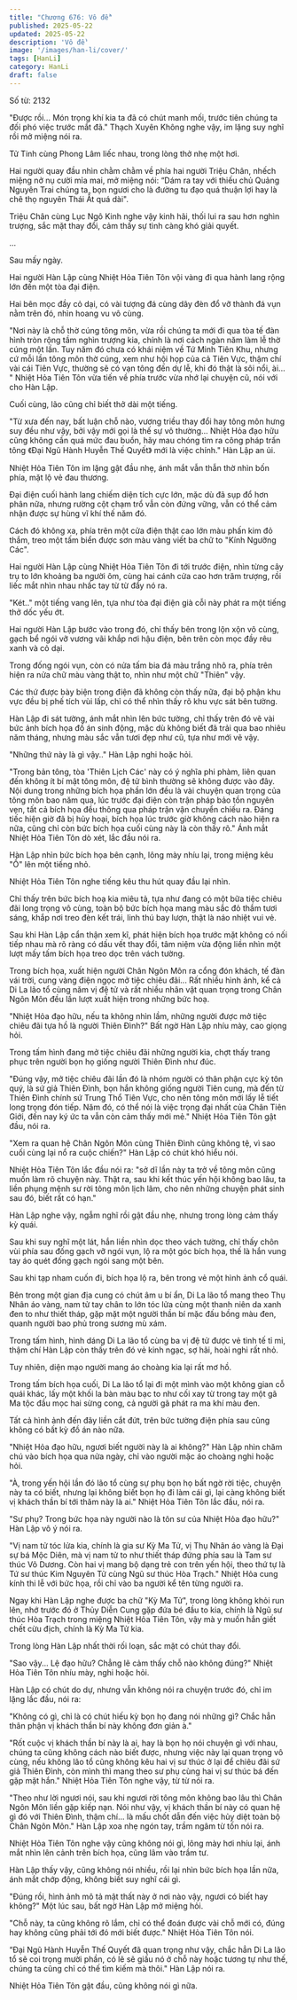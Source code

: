 ```yaml
---
title: "Chương 676: Vô đề"
published: 2025-05-22
updated: 2025-05-22
description: 'Vô đề'
image: '/images/han-li/cover/'
tags: [HanLi]
category: HanLi
draft: false
---
```


Số từ: 2132 












"Được rồi... Món trọng khí kia ta đã có chút manh mối, trước tiên chúng ta đối phó việc trước mắt đã." Thạch Xuyên Không nghe vậy, im lặng suy nghĩ rồi mở miệng nói ra.

Tử Tinh cùng Phong Lâm liếc nhau, trong lòng thở nhẹ một hơi.

Hai người quay đầu nhìn chằm chằm về phía hai người Triệu Chân, nhếch miệng nở nụ cười mỉa mai, mở miệng nói: “Dám ra tay với thiếu chủ Quảng Nguyên Trai chúng ta, bọn ngươi cho là đường tu đạo quá thuận lợi hay là chê thọ nguyên Thái Ất quá dài".

Triệu Chân cùng Lục Ngô Kinh nghe vậy kinh hãi, thối lui ra sau hơn nghìn trượng, sắc mặt thay đổi, cảm thấy sự tình càng khó giải quyết.

...

Sau mấy ngày.

Hai người Hàn Lập cùng Nhiệt Hỏa Tiên Tôn vội vàng đi qua hành lang rộng lớn đến một tòa đại điện.

Hai bên mọc đầy cỏ dại, có vài tượng đá cùng dãy đèn đổ vỡ thành đá vụn nằm trên đó, nhìn hoang vu vô cùng.

"Nơi này là chỗ thờ cúng tông môn, vừa rồi chúng ta mới đi qua tòa tế đàn hình tròn rộng tầm nghìn trượng kia, chính là nơi cách ngàn năm làm lễ thờ cúng một lần. Tuy năm đó chưa có khái niệm về Tứ Minh Tiên Khu, nhưng cứ mỗi lần tông môn thờ cúng, xem như hội họp của cả Tiên Vực, thậm chí vài cái Tiên Vực, thường sẽ có vạn tông đến dự lễ, khi đó thật là sôi nổi, ài... " Nhiệt Hỏa Tiên Tôn vừa tiến về phía trước vừa nhớ lại chuyện cũ, nói với cho Hàn Lập.

Cuối cùng, lão cũng chỉ biết thở dài một tiếng.

"Từ xưa đến nay, bất luận chỗ nào, vương triều thay đổi hay tông môn hưng suy đều như vậy, bởi vậy mới gọi là thế sự vô thường... Nhiệt Hỏa đạo hữu cũng không cần quá mức đau buồn, hãy mau chóng tìm ra công pháp trấn tông 《Đại Ngũ Hành Huyễn Thế Quyết》 mới là việc chính." Hàn Lập an ủi.

Nhiệt Hỏa Tiên Tôn im lặng gật đầu nhẹ, ánh mắt vẫn thẫn thờ nhìn bốn phía, mặt lộ vẻ đau thương.

Đại điện cuối hành lang chiếm diện tích cực lớn, mặc dù đã sụp đổ hơn phân nữa, nhưng rường cột chạm trổ vẫn còn đứng vững, vẫn có thể cảm nhận được sự hùng vĩ khí thế năm đó.

Cách đó không xa, phía trên một cửa điện thật cao lớn màu phấn kim đỏ thắm, treo một tấm biển được sơn màu vàng viết ba chữ to "Kính Ngưỡng Các".

Hai người Hàn Lập cùng Nhiệt Hỏa Tiên Tôn đi tới trước điện, nhìn từng cây trụ to lớn khoảng ba người ôm, cùng hai cánh cửa cao hơn trăm trượng, rồi liếc mắt nhìn nhau nhấc tay từ từ đẩy nó ra.

"Két.." một tiếng vang lên, tựa như tòa đại điện già cỗi này phát ra một tiếng thở dốc yếu ớt.

Hai người Hàn Lập bước vào trong đó, chỉ thấy bên trong lộn xộn vô cùng, gạch bể ngói vỡ vương vãi khắp nơi hậu điện, bên trên còn mọc đầy rêu xanh và cỏ dại.

Trong đống ngói vụn, còn có nửa tấm bia đá màu trắng nhô ra, phía trên hiện ra nửa chữ màu vàng thật to, nhìn như một chữ "Thiên" vậy.

Các thứ được bày biện trong điện đã không còn thấy nữa, đại bộ phận khu vực đều bị phế tích vùi lấp, chỉ có thể nhìn thấy rõ khu vực sát bên tường.

Hàn Lập đi sát tường, ánh mắt nhìn lên bức tường, chỉ thấy trên đó vẽ vài bức ảnh bích họa đồ án sinh động, mặc dù không biết đã trải qua bao nhiêu năm tháng, nhưng màu sắc vẫn tươi đẹp như cũ, tựa như mới vẽ vậy.

"Những thứ này là gì vậy.." Hàn Lập nghi hoặc hỏi.

"Trong bản tông, tòa 'Thiên Lịch Các' này có ý nghĩa phi phàm, liên quan đến không ít bí mật tông môn, đệ tử bình thường sẽ không được vào đây. Nội dung trong những bích họa phần lớn đều là vài chuyện quan trọng của tông môn bao năm qua, lúc trước đại điện còn trận pháp bảo tồn nguyên vẹn, tất cả bích họa đều thông qua pháp trận vận chuyển chiếu ra. Đáng tiếc hiện giờ đã bị hủy hoại, bích họa lúc trước giờ không cách nào hiện ra nữa, cũng chỉ còn bức bích họa cuối cùng này là còn thấy rõ." Ánh mắt Nhiệt Hỏa Tiên Tôn dò xét, lắc đầu nói ra.

Hàn Lập nhìn bức bích họa bên cạnh, lông mày nhíu lại, trong miệng kêu "Ồ" lên một tiếng nhỏ.

Nhiệt Hỏa Tiên Tôn nghe tiếng kêu thu hút quay đầu lại nhìn.

Chỉ thấy trên bức bích hoạ kia miêu tả, tựa như đang có một bữa tiệc chiêu đãi long trọng vô cùng, toàn bộ bức bích họa mang màu sắc đỏ thắm tươi sáng, khắp nơi treo đèn kết trái, linh thú bay lượn, thật là náo nhiệt vui vẻ.

Sau khi Hàn Lập cẩn thận xem kĩ, phát hiện bích họa trước mặt không có nối tiếp nhau mà rõ ràng có dấu vết thay đổi, tâm niệm vừa động liền nhìn một lượt mấy tấm bích họa treo dọc trên vách tường.

Trong bích họa, xuất hiện người Chân Ngôn Môn ra cổng đón khách, tế đàn vái trời, cung vàng điện ngọc mở tiệc chiêu đãi... Rất nhiều hình ảnh, kể cả Di La lão tổ cùng năm vị đệ tử và rất nhiều nhân vật quan trọng trong Chân Ngôn Môn đều lần lượt xuất hiện trong những bức hoạ.

"Nhiệt Hỏa đạo hữu, nếu ta không nhìn lầm, những người được mở tiệc chiêu đãi tựa hồ là người Thiên Đình?" Bất ngờ Hàn Lập nhíu mày, cao giọng hỏi.

Trong tấm hình đang mở tiệc chiêu đãi những người kia, chợt thấy trang phục trên người bọn họ giống người Thiên Đình như đúc.

"Đúng vậy, mở tiệc chiêu đãi lần đó là nhóm người có thân phận cực kỳ tôn quý, là sứ giả Thiên Đình, bọn hắn không giống người Tiên cung, mà đến từ Thiên Đình chính sứ Trung Thổ Tiên Vực, cho nên tông môn mới lấy lễ tiết long trọng đón tiếp. Năm đó, có thể nói là việc trọng đại nhất của Chân Tiên Giới, đến nay ký ức ta vẫn còn cảm thấy mới mẻ." Nhiệt Hỏa Tiên Tôn gật đầu, nói ra.

"Xem ra quan hệ Chân Ngôn Môn cùng Thiên Đình cũng không tệ, vì sao cuối cùng lại nổ ra cuộc chiến?" Hàn Lập có chút khó hiểu nói.

Nhiệt Hỏa Tiên Tôn lắc đầu nói ra: "sở dĩ lần này ta trở về tông môn cũng muốn làm rõ chuyện này. Thật ra, sau khi kết thúc yến hội không bao lâu, ta liền phụng mệnh sư rời tông môn lịch lãm, cho nên những chuyện phát sinh sau đó, biết rất có hạn."

Hàn Lập nghe vậy, ngẫm nghĩ rồi gật đầu nhẹ, nhưng trong lòng cảm thấy kỳ quái.

Sau khi suy nghĩ một lát, hắn liền nhìn dọc theo vách tường, chỉ thấy chôn vùi phía sau đống gạch vỡ ngói vụn, lộ ra một góc bích họa, thế là hắn vung tay áo quét đống gạch ngói sang một bên.

Sau khi tạp nham cuốn đi, bích họa lộ ra, bên trong vẻ một hình ảnh cổ quái.

Bên trong một gian địa cung có chút âm u bí ẩn, Di La lão tổ mang theo Thụ Nhân áo vàng, nam tử tay chân to lớn tóc lửa cùng một thanh niên da xanh đen to như thiết tháp, gặp mặt một người thần bí mặc đấu bồng màu đen, quanh người bao phủ trong sương mù xám.

Trong tấm hình, hình dáng Di La lão tổ cùng ba vị đệ tử được vẻ tinh tế tỉ mỉ, thậm chí Hàn Lập còn thấy trên đó vẻ kinh ngạc, sợ hãi, hoài nghi rất nhỏ.

Tuy nhiên, diện mạo người mang áo choàng kia lại rất mơ hồ.

Trong tấm bích họa cuối, Di La lão tổ lại đi một mình vào một không gian cỗ quái khác, lấy một khối la bàn màu bạc to như cối xay từ trong tay một gã Ma tộc đầu mọc hai sừng cong, cả người gã phát ra ma khí màu đen.

Tất cả hình ảnh đến đây liền cắt đứt, trên bức tường điện phía sau cũng không có bất kỳ đồ án nào nữa.

"Nhiệt Hỏa đạo hữu, ngươi biết người này là ai không?" Hàn Lập nhìn chăm chú vào bích họa qua nửa ngày, chỉ vào người mặc áo choàng nghi hoặc hỏi.

"À, trong yến hội lần đó lão tổ cùng sự phụ bọn họ bất ngờ rời tiệc, chuyện này ta có biết, nhưng lại không biết bọn họ đi làm cái gì, lại càng không biết vị khách thần bí tới thăm này là ai." Nhiệt Hỏa Tiên Tôn lắc đầu, nói ra.

"Sư phụ? Trong bức họa này người nào là tôn sư của Nhiệt Hỏa đạo hữu?" Hàn Lập vô ý nói ra.

"Vị nam tử tóc lửa kia, chính là gia sư Kỳ Ma Tử, vị Thụ Nhân áo vàng là Đại sự bá Mộc Diên, mà vị nam tử to như thiết tháp đứng phía sau là Tam sư thúc Võ Dương. Còn hai vị mang bộ dạng trẻ con trên yến hội, theo thứ tự là Tứ sư thúc Kim Nguyên Tử cùng Ngũ sư thúc Hòa Trạch." Nhiệt Hỏa cung kính thi lễ với bức họa, rồi chỉ vào ba người kể tên từng người ra.

Ngay khi Hàn Lập nghe được ba chữ "Kỳ Ma Tử", trong lòng không khỏi run lên, nhớ trước đó ở Thủy Diễn Cung gặp đứa bé đầu to kia, chính là Ngũ sư thúc Hòa Trạch trong miệng Nhiệt Hỏa Tiên Tôn, vậy mà y muốn hắn giết chết cừu địch, chính là Kỳ Ma Tử kia.

Trong lòng Hàn Lập nhất thời rối loạn, sắc mặt có chút thay đổi.

"Sao vậy... Lệ đạo hữu? Chẳng lẽ cảm thấy chỗ nào không đúng?" Nhiệt Hỏa Tiên Tôn nhíu mày, nghi hoặc hỏi.

Hàn Lập có chút do dự, nhưng vẫn không nói ra chuyện trước đó, chỉ im lặng lắc đầu, nói ra:

"Không có gì, chỉ là có chút hiếu kỳ bọn họ đang nói những gì? Chắc hẳn thân phận vị khách thần bí này không đơn giản à."

"Rốt cuộc vị khách thần bí này là ai, hay là bọn họ nói chuyện gì với nhau, chúng ta cũng không cách nào biết được, nhưng việc này lại quan trọng vô cùng, nếu không lão tổ cũng không kêu hai vị sư thúc ở lại để chiêu đãi sứ giả Thiên Đình, còn mình thì mang theo sư phụ cùng hai vị sư thúc bá đến gặp mặt hắn." Nhiệt Hỏa Tiên Tôn nghe vậy, từ từ nói ra.

"Theo như lời ngươi nói, sau khi ngươi rời tông môn không bao lâu thì Chân Ngôn Môn liền gặp kiếp nạn. Nói như vậy, vị khách thần bí này có quan hệ gì đó với Thiên Đình, thậm chí... là mấu chốt dẫn đến việc hủy diệt toàn bộ Chân Ngôn Môn." Hàn Lập xoa nhẹ ngón tay, trầm ngâm từ tốn nói ra.

Nhiệt Hỏa Tiên Tôn nghe vậy cũng không nói gì, lông mày hơi nhíu lại, ánh mắt nhìn lên cảnh trên bích họa, cũng lâm vào trầm tư.

Hàn Lập thấy vậy, cũng không nói nhiều, rồi lại nhìn bức bích họa lần nữa, ánh mắt chớp động, không biết suy nghĩ cái gì.

"Đúng rồi, hình ảnh mô tả mật thất này ở nơi nào vậy, ngươi có biết hay không?" Một lúc sau, bất ngờ Hàn Lập mở miệng hỏi.

"Chỗ này, ta cũng không rõ lắm, chỉ có thể đoán được vài chỗ mới có, đúng hay không cũng phải tới đó mới biết được." Nhiệt Hỏa Tiên Tôn nói.

“Đại Ngũ Hành Huyễn Thế Quyết đã quan trọng như vậy, chắc hẳn Di La lão tổ sẽ coi trọng mười phần, có lẽ sẽ giấu nó ở chỗ này hoặc tương tự như thế, chúng ta cũng chỉ có thế tìm kiếm mà thôi." Hàn Lập nói ra.

Nhiệt Hỏa Tiên Tôn gật đầu, cũng không nói gì nữa.
